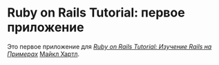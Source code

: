 # Ruby on Rails Tutorial: первое приложение

Это первое приложение для [*Ruby on Rails Tutorial: Изучение Rails на Примерах*](http://railstutorial.org/)
 [Майкл Хартл](http://michaelhartl.com/).